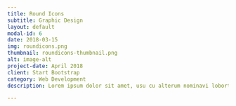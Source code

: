 ```yaml
---
title: Round Icons
subtitle: Graphic Design
layout: default
modal-id: 6
date: 2018-03-15
img: roundicons.png
thumbnail: roundicons-thumbnail.png
alt: image-alt
project-date: April 2018
client: Start Bootstrap
category: Web Development
description: Lorem ipsum dolor sit amet, usu cu alterum nominavi lobortis. At duo novum diceret. Tantas apeirian vix et, usu sanctus postulant inciderint ut, populo diceret necessitatibus in vim. Cu eum dicam feugiat noluisse.

---
```


